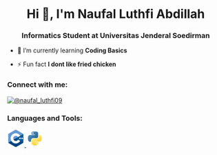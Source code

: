 <h1 align="center">Hi 👋, I'm Naufal Luthfi Abdillah</h1>
<h3 align="center">Informatics Student at Universitas Jenderal Soedirman</h3>

- 🌱 I’m currently learning **Coding Basics**

- ⚡ Fun fact **I dont like fried chicken**

<h3 align="left">Connect with me:</h3>
<p align="left">
<a href="https://www.instagram.com/naufal_luthfi07/" target="blank"><img align="center" src="https://raw.githubusercontent.com/rahuldkjain/github-profile-readme-generator/master/src/images/icons/Social/instagram.svg" alt="@naufal_luthfi09" height="30" width="40" /></a>
</p>

<h3 align="left">Languages and Tools:</h3>
<p align="left"> <a href="https://www.w3schools.com/cpp/" target="_blank" rel="noreferrer"> <img src="https://raw.githubusercontent.com/devicons/devicon/master/icons/cplusplus/cplusplus-original.svg" alt="cplusplus" width="40" height="40"/> </a> <a href="https://www.python.org" target="_blank" rel="noreferrer"> <img src="https://raw.githubusercontent.com/devicons/devicon/master/icons/python/python-original.svg" alt="python" width="40" height="40"/> </a> </p>
